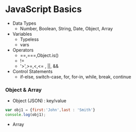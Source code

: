 # JavaScript Basics

- Data Types
    - Number, Boolean, String, Date, Object, Array
- Variables
    - Typeless
    - vars
- Operators
    - ==,===,Object.is()
    - !=
    - '>',>=,<,<= , ||, &&
- Control Statements
    - if-else, switch-case, for, for-in, while, break, continue


### Object & Array
- Object (JSON) : key/value
```javascript
var obj1 = {first:'John',last : 'Smith'}
console.log(obj1);
```
- Array 
```javascript

```